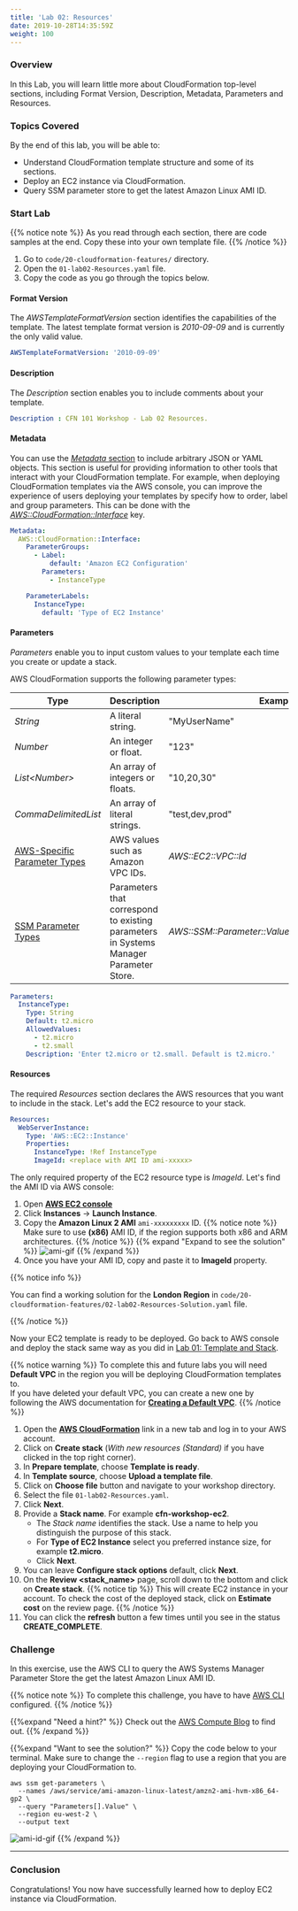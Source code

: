 ```yaml
---
title: 'Lab 02: Resources'
date: 2019-10-28T14:35:59Z
weight: 100
---
```


### Overview

In this Lab, you will learn little more about CloudFormation top-level sections, including Format Version, Description, Metadata, Parameters and Resources.

### Topics Covered
By the end of this lab, you will be able to:

+ Understand CloudFormation template structure and some of its sections.
+ Deploy an EC2 instance via CloudFormation.
+ Query SSM parameter store to get the latest Amazon Linux AMI ID.

### Start Lab

{{% notice note %}}
As you read through each section, there are code samples at the end. Copy these into your own template file.
{{% /notice %}}

1. Go to `code/20-cloudformation-features/` directory.
1. Open the `01-lab02-Resources.yaml` file.
1. Copy the code as you go through the topics below.

#### Format Version
The _AWSTemplateFormatVersion_ section identifies the capabilities of the template. The latest template format version is _2010-09-09_ and is currently the only valid value.

```yaml
AWSTemplateFormatVersion: '2010-09-09'
```

#### Description
The _Description_ section enables you to include comments about your template.

```yaml
Description : CFN 101 Workshop - Lab 02 Resources.
```

#### Metadata
You can use the [_Metadata_ section](https://docs.aws.amazon.com/AWSCloudFormation/latest/UserGuide/metadata-section-structure.html) to include arbitrary JSON or YAML objects. This section is useful for providing information to other tools that interact with your CloudFormation template. For example, when deploying CloudFormation templates via the AWS console, you can improve the experience of users deploying your templates by specify how to order, label and group parameters. This can be done with the [_AWS::CloudFormation::Interface_](https://docs.aws.amazon.com/AWSCloudFormation/latest/UserGuide/aws-resource-cloudformation-interface.html) key.

```yaml
Metadata:
  AWS::CloudFormation::Interface:
    ParameterGroups:
      - Label:
          default: 'Amazon EC2 Configuration'
        Parameters:
          - InstanceType

    ParameterLabels:
      InstanceType:
        default: 'Type of EC2 Instance'
```

#### Parameters
_Parameters_ enable you to input custom values to your template each time you create or update a stack.

AWS CloudFormation supports the following parameter types:

|Type|Description|Example|
|----|----|----|
| _String_ |A literal string.|"MyUserName"|
| _Number_ |An integer or float.|"123"|
| _List\<Number\>_ |An array of integers or floats.|"10,20,30"|
| _CommaDelimitedList_ |An array of literal strings.|"test,dev,prod"|
|[AWS-Specific Parameter Types](https://docs.aws.amazon.com/AWSCloudFormation/latest/UserGuide/parameters-section-structure.html#aws-specific-parameter-types)|AWS values such as Amazon VPC IDs.| _AWS::EC2::VPC::Id_ |
|[SSM Parameter Types](https://docs.aws.amazon.com/AWSCloudFormation/latest/UserGuide/parameters-section-structure.html#aws-ssm-parameter-types)|Parameters that correspond to existing parameters in Systems Manager Parameter Store.| _AWS::SSM::Parameter::Value\<AWS::EC2::Image::Id\>_ |

```yaml
Parameters:
  InstanceType:
    Type: String
    Default: t2.micro
    AllowedValues:
      - t2.micro
      - t2.small
    Description: 'Enter t2.micro or t2.small. Default is t2.micro.'
```

#### Resources

The required _Resources_ section declares the AWS resources that you want to include in the stack. Let's add the EC2 resource to your stack.

```yaml
Resources:
  WebServerInstance:
    Type: 'AWS::EC2::Instance'
    Properties:
      InstanceType: !Ref InstanceType
      ImageId: <replace with AMI ID ami-xxxxx>
```

The only required property of the EC2 resource type is _ImageId_. Let's find the AMI ID via AWS console:

  1. Open **[AWS EC2 console](https://console.aws.amazon.com/ec2)**
  1. Click **Instances** -> **Launch Instance**.
  1. Copy the **Amazon Linux 2 AMI** `ami-xxxxxxxxx` ID.
  {{% notice note %}}
  Make sure to use **(x86)** AMI ID, if the region supports both x86 and ARM architectures.
  {{% /notice %}}
  {{% expand "Expand to see the solution" %}}
  ![ami-gif](ami-1.gif)
  {{% /expand %}}
  1. Once you have your AMI ID, copy and paste it to **ImageId** property.

{{% notice info %}}

You can find a working solution for the **London Region** in `code/20-cloudformation-features/02-lab02-Resources-Solution.yaml` file.

{{% /notice %}}

Now your EC2 template is ready to be deployed. Go back to AWS console and deploy the stack same way as you did in [Lab 01: Template and Stack](../../10-cloudformation-fundamentals/200-lab-01-stack).

{{% notice warning %}}
To complete this and future labs you will need **Default VPC** in the region you will be deploying CloudFormation templates to. \
If you have deleted your default VPC, you can create a new one by following the AWS documentation for **[Creating a Default VPC](https://docs.aws.amazon.com/vpc/latest/userguide/default-vpc.html#create-default-vpc)**.
{{% /notice %}}

1. Open the **[AWS CloudFormation](https://console.aws.amazon.com/cloudformation)** link in a new tab and log in to your AWS account.
1. Click on **Create stack** (_With new resources (Standard)_ if you have clicked in the top right corner).
1. In **Prepare template**, choose **Template is ready**.
1. In **Template source**, choose **Upload a template file**.
1. Click on **Choose file** button and navigate to your workshop directory.
1. Select the file `01-lab02-Resources.yaml`.
1. Click **Next**.
1. Provide a **Stack name**. For example **cfn-workshop-ec2**.
    + The _Stack name_ identifies the stack. Use a name to help you distinguish the purpose of this stack.
    + For **Type of EC2 Instance** select you preferred instance size, for example **t2.micro**.
    + Click **Next**.
1. You can leave **Configure stack options** default, click **Next**.
1. On the **Review <stack_name>** page, scroll down to the bottom and click on **Create stack**.
    {{% notice tip %}}
  This will create EC2 instance in your account. To check the cost of the deployed stack, click on **Estimate cost** on the review page.
    {{% /notice %}}
1. You can click the **refresh** button a few times until you see in the status **CREATE_COMPLETE**.

### Challenge

In this exercise, use the AWS CLI to query the AWS Systems Manager Parameter Store the get the latest Amazon Linux AMI ID.

{{% notice note %}}
To complete this challenge, you have to have [AWS CLI](../../../20-prerequisites/200-awscli) configured.
{{% /notice %}}

{{%expand "Need a hint?" %}}
Check out the [AWS Compute Blog](https://aws.amazon.com/blogs/compute/query-for-the-latest-amazon-linux-ami-ids-using-aws-systems-manager-parameter-store/) to find out.
{{% /expand %}}

{{%expand "Want to see the solution?" %}}
Copy the code below to your terminal. Make sure to change the `--region` flag to use a region that you are deploying your CloudFormation to.

```shell script
aws ssm get-parameters \
  --names /aws/service/ami-amazon-linux-latest/amzn2-ami-hvm-x86_64-gp2 \
  --query "Parameters[].Value" \
  --region eu-west-2 \
  --output text
```

![ami-id-gif](ami-id.gif)
{{% /expand %}}

---
### Conclusion
Congratulations! You now have successfully learned how to deploy EC2 instance via CloudFormation.
